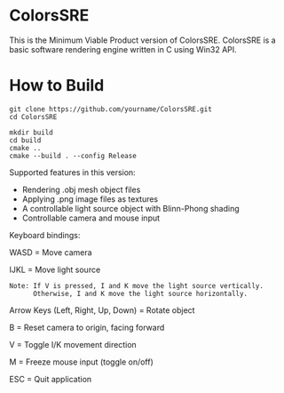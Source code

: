 # ColorsSRE

This is the Minimum Viable Product version of ColorsSRE.
ColorsSRE is a basic software rendering engine written in C using Win32 API.

# How to Build

```
git clone https://github.com/yourname/ColorsSRE.git
cd ColorsSRE

mkdir build
cd build
cmake ..
cmake --build . --config Release
```

Supported features in this version:
- Rendering .obj mesh object files
- Applying .png image files as textures
- A controllable light source object with Blinn-Phong shading
- Controllable camera and mouse input

Keyboard bindings:

WASD = Move camera

IJKL = Move light source

    Note: If V is pressed, I and K move the light source vertically.
          Otherwise, I and K move the light source horizontally.
          
Arrow Keys (Left, Right, Up, Down) = Rotate object

B = Reset camera to origin, facing forward

V = Toggle I/K movement direction

M = Freeze mouse input (toggle on/off)

ESC = Quit application

